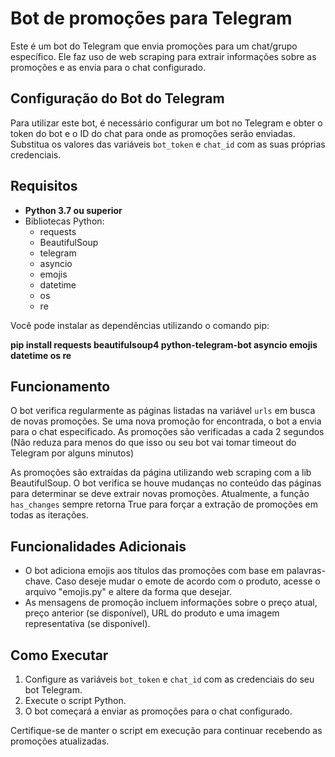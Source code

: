 # Bot de promoções para Telegram

Este é um bot do Telegram que envia promoções para um chat/grupo específico. Ele faz uso de web scraping para extrair informações sobre as promoções e as envia para o chat configurado.

## Configuração do Bot do Telegram

Para utilizar este bot, é necessário configurar um bot no Telegram e obter o token do bot e o ID do chat para onde as promoções serão enviadas. Substitua os valores das variáveis `bot_token` e `chat_id` com as suas próprias credenciais.

## Requisitos

- **Python 3.7 ou superior**
- Bibliotecas Python:
  - requests
  - BeautifulSoup
  - telegram
  - asyncio
  - emojis
  - datetime
  - os
  - re

Você pode instalar as dependências utilizando o comando pip:

**pip install requests beautifulsoup4 python-telegram-bot asyncio emojis datetime os re**

## Funcionamento

O bot verifica regularmente as páginas listadas na variável `urls` em busca de novas promoções. Se uma nova promoção for encontrada, o bot a envia para o chat especificado. As promoções são verificadas a cada 2 segundos (Não reduza para menos do que isso ou seu bot vai tomar timeout do Telegram por alguns minutos)

As promoções são extraídas da página utilizando web scraping com a lib BeautifulSoup. O bot verifica se houve mudanças no conteúdo das páginas para determinar se deve extrair novas promoções. Atualmente, a função `has_changes` sempre retorna True para forçar a extração de promoções em todas as iterações.

## Funcionalidades Adicionais

- O bot adiciona emojis aos títulos das promoções com base em palavras-chave. Caso deseje mudar o emote de acordo com o produto, acesse o arquivo "emojis.py" e altere da forma que desejar.
- As mensagens de promoção incluem informações sobre o preço atual, preço anterior (se disponível), URL do produto e uma imagem representativa (se disponível).

## Como Executar

1. Configure as variáveis `bot_token` e `chat_id` com as credenciais do seu bot Telegram.
2. Execute o script Python.
3. O bot começará a enviar as promoções para o chat configurado.

Certifique-se de manter o script em execução para continuar recebendo as promoções atualizadas.
